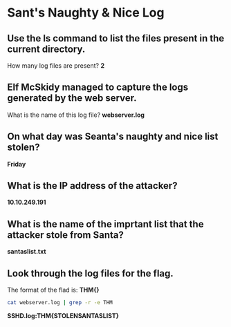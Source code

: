 # Sant's Naughty & Nice Log

## Use the **ls** command to list the files present in the current directory. 
  How many log files are present?
  **2**
## Elf McSkidy managed to capture the logs generated by the web server.
  What is the name of this log file?
  **webserver.log**
## On what day was Seanta's naughty and nice list stolen?
  **Friday**
## What is the IP address of the attacker?
  **10.10.249.191**
## What is the name of the imprtant list that the attacker stole from Santa?
  **santaslist.txt**
## Look through the log files for the flag.
  The format of the flad is: **THM{}**
  ```bash
  cat webserver.log | grep -r -e THM
  ```
  **SSHD.log:THM{STOLENSANTASLIST}**
